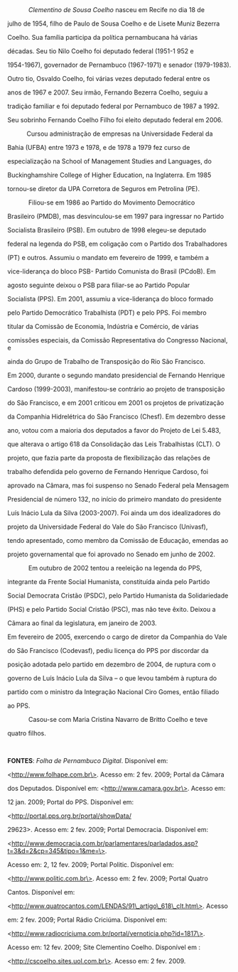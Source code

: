 

 



            *Clementino de Sousa Coelho* nasceu em Recife no dia 18 de

julho de 1954, filho de Paulo de Sousa Coelho e de Lisete Muniz Bezerra

Coelho. Sua família participa da política pernambucana há várias

décadas. Seu tio Nilo Coelho foi deputado federal (1951-1 952 e

1954-1967), governador de Pernambuco (1967-1971) e senador (1979-1983).

Outro tio, Osvaldo Coelho, foi várias vezes deputado federal entre os

anos de 1967 e 2007. Seu irmão, Fernando Bezerra Coelho, seguiu a

tradição familiar e foi deputado federal por Pernambuco de 1987 a 1992.

Seu sobrinho Fernando Coelho Filho foi eleito deputado federal em 2006.



           Cursou administração de empresas na Universidade Federal da

Bahia (UFBA) entre 1973 e 1978, e de 1978 a 1979 fez curso de

especialização na School of Management Studies and Languages, do

Buckinghamshire College of Higher Education, na Inglaterra. Em 1985

tornou-se diretor da UPA Corretora de Seguros em Petrolina (PE).



            Filiou-se em 1986 ao Partido do Movimento Democrático

Brasileiro (PMDB), mas desvinculou-se em 1997 para ingressar no Partido

Socialista Brasileiro (PSB). Em outubro de 1998 elegeu-se deputado

federal na legenda do PSB, em coligação com o Partido dos Trabalhadores

(PT) e outros. Assumiu o mandato em fevereiro de 1999, e também a

vice-liderança do bloco PSB- Partido Comunista do Brasil (PCdoB). Em

agosto seguinte deixou o PSB para filiar-se ao Partido Popular

Socialista (PPS). Em 2001, assumiu a vice-liderança do bloco formado

pelo Partido Democrático Trabalhista (PDT) e pelo PPS. Foi membro

titular da Comissão de Economia, Indústria e Comércio, de várias

comissões especiais, da Comissão Representativa do Congresso Nacional, e

ainda do Grupo de Trabalho de Transposição do Rio São Francisco.



Em 2000, durante o segundo mandato presidencial de Fernando Henrique

Cardoso (1999-2003), manifestou-se contrário ao projeto de transposição

do São Francisco, e em 2001 criticou em 2001 os projetos de privatização

da Companhia Hidrelétrica do São Francisco (Chesf). Em dezembro desse

ano, votou com a maioria dos deputados a favor do Projeto de Lei 5.483,

que alterava o artigo 618 da Consolidação das Leis Trabalhistas (CLT). O

projeto, que fazia parte da proposta de flexibilização das relações de

trabalho defendida pelo governo de Fernando Henrique Cardoso, foi

aprovado na Câmara, mas foi suspenso no Senado Federal pela Mensagem

Presidencial de número 132, no início do primeiro mandato do presidente

Luís Inácio Lula da Silva (2003-2007). Foi ainda um dos idealizadores do

projeto da Universidade Federal do Vale do São Francisco (Univasf),

tendo apresentado, como membro da Comissão de Educação, emendas ao

projeto governamental que foi aprovado no Senado em junho de 2002.



            Em outubro de 2002 tentou a reeleição na legenda do PPS,

integrante da Frente Social Humanista, constituída ainda pelo Partido

Social Democrata Cristão (PSDC), pelo Partido Humanista da Solidariedade

(PHS) e pelo Partido Social Cristão (PSC), mas não teve êxito. Deixou a

Cãmara ao final da legislatura, em janeiro de 2003.



Em fevereiro de 2005, exercendo o cargo de diretor da Companhia do Vale

do São Francisco (Codevasf), pediu licença do PPS por discordar da

posição adotada pelo partido em dezembro de 2004, de ruptura com o

governo de Luís Inácio Lula da Silva – o que levou também à ruptura do

partido com o ministro da Integração Nacional Ciro Gomes, então filiado

ao PPS.



            Casou-se com Maria Cristina Navarro de Britto Coelho e teve

quatro filhos.



 



**FONTES**: *Folha de Pernambuco Digital*. Disponível em:

\<http://www.folhape.com.br\>. Acesso em: 2 fev. 2009; Portal da Câmara

dos Deputados. Disponível em: \<http://www.camara.gov.br\>. Acesso em:

12 jan. 2009; Portal do PPS. Disponível em:

\<http://portal.pps.org.br/portal/showData/



29623\>. Acesso em: 2 fev. 2009; Portal Democracia. Disponível em:

\<http://www.democracia.com.br/parlamentares/parladados.asp?t=3&d=2&cp=345&tipo=1&me=\>.

Acesso em: 2, 12 fev. 2009; Portal Politic. Disponível em:

\<http://www.politic.com.br\>. Acesso em: 2 fev. 2009; Portal Quatro

Cantos. Disponível em:

\<http://www.quatrocantos.com/LENDAS/91\_artigo\_618\_clt.htm\>. Acesso

em: 2 fev. 2009; Portal Rádio Criciúma. Disponível em:

\<http://www.radiocriciuma.com.br/portal/vernoticia.php?id=1817\>.

Acesso em: 12 fev. 2009; Site Clementino Coelho. Disponível em :

\<http://cscoelho.sites.uol.com.br\>. Acesso em: 2 fev. 2009.



 

